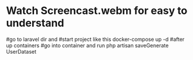 # Watch Screencast.webm for easy to understand

#go to laravel dir and
#start project like this
     docker-compose up -d 
#after up containers
#go into container and run 
     php artisan saveGenerate UserDataset
     

